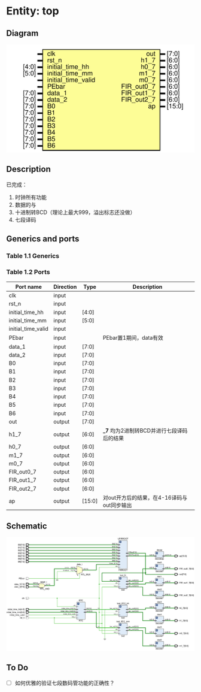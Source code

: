 # Entity: top
## Diagram
![Diagram](top.svg "Diagram")
## Description

已完成：

1. 时钟所有功能
2. 数据的与
3. 十进制转BCD（理论上最大999，溢出标志还没做）
4. 七段译码

## Generics and ports
### Table 1.1 Generics
### Table 1.2 Ports

| Port name          | Direction | Type   | Description                                 |
| ------------------ | --------- | ------ | ------------------------------------------- |
| clk                | input     |        |                                             |
| rst_n              | input     |        |                                             |
| initial_time_hh    | input     | [4:0]  |                                             |
| initial_time_mm    | input     | [5:0]  |                                             |
| initial_time_valid | input     |        |                                             |
| PEbar              | input     |        | PEbar置1期间，data有效                      |
| data_1             | input     | [7:0]  |                                             |
| data_2             | input     | [7:0]  |                                             |
| B0                 | input     | [7:0]  |                                             |
| B1                 | input     | [7:0]  |                                             |
| B2                 | input     | [7:0]  |                                             |
| B3                 | input     | [7:0]  |                                             |
| B4                 | input     | [7:0]  |                                             |
| B5                 | input     | [7:0]  |                                             |
| B6                 | input     | [7:0]  |                                             |
| out                | output    | [7:0]  |                                             |
| h1_7               | output    | [6:0]  | **_7** 均为2进制转BCD并进行七段译码后的结果 |
| h0_7               | output    | [6:0]  |                                             |
| m1_7               | output    | [6:0]  |                                             |
| m0_7               | output    | [6:0]  |                                             |
| FIR_out0_7         | output    | [6:0]  |                                             |
| FIR_out1_7         | output    | [6:0]  |                                             |
| FIR_out2_7         | output    | [6:0]  |                                             |
| ap                 | output    | [15:0] | 对out开方后的结果，在4-16译码与out同步输出  |

## Schematic

![](image-20210620220751351.png)


## To Do
- [ ] 如何优雅的验证七段数码管功能的正确性？

